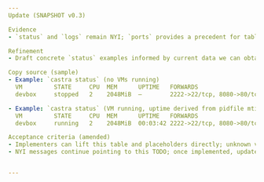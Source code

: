 ```yaml
---
Update (SNAPSHOT v0.3)

Evidence
- `status` and `logs` remain NYI; `ports` provides a precedent for table output and warning surfacing.

Refinement
- Draft concrete `status` examples informed by current data we can obtain in MVP (pidfile/process state, config-declared CPU/mem, planned forwards). Broker reachability can be TBD/unknown in MVP unless broker exists.

Copy source (sample)
- Example: `castra status` (no VMs running)
  VM         STATE     CPU  MEM      UPTIME   FORWARDS
  devbox     stopped   2    2048MiB  —        2222->22/tcp, 8080->80/tcp

- Example: `castra status` (VM running, uptime derived from pidfile mtime)
  VM         STATE     CPU  MEM      UPTIME   FORWARDS
  devbox     running   2    2048MiB  00:03:42 2222->22/tcp, 8080->80/tcp

Acceptance criteria (amended)
- Implementers can lift this table and placeholders directly; unknown values display as `—`.
- NYI messages continue pointing to this TODO; once implemented, update to reflect live data sources.


---
```


